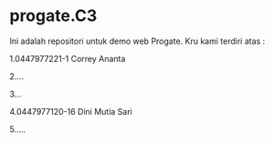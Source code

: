 # progate.C3

Ini adalah repositori untuk demo web Progate. Kru kami terdiri atas :

1.0447977221-1 Correy Ananta

2....

3...

4.0447977120-16 Dini Mutia Sari

5..... 

